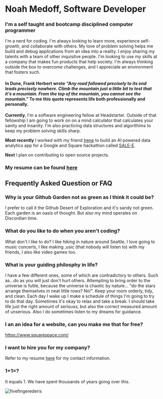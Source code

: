 # Noah Medoff, Software Developer
### I'm a self taught and bootcamp disciplined computer programmer
I'm a nerd for coding. I'm always looking to learn more, experience self-growth, and collaborate with others. My love of problem solving helps me build and debug applications from an idea into a reality. I enjoy sharing my talents with a team of other inquisitve people. I'm looking to use my skills at a company that makes fun products that help society. I'm always thinking outside the box to overcome challenges, and I appreciate an environment that fosters such.
#### In Dune, Frank Herbert wrote <i>“Any road followed precisely to its end leads precisely nowhere. Climb the mountain just a little bit to test that it's a mountain. From the top of the mountain, you cannot see the mountain.”</i> To me this quote represents life both professionally and personally.
<b>Currently</b>, I'm a software engineering fellow at Headstarter. Outside of that fellowship I am going to work on on a mind calculator that calculates your sanity and insanity. I'm also practicing data structures and algorithims to keep my problem solving skills sharp.

<b>Most recently</b> I worked with my friend [Irene](https://github.com/imartinez921) to build an AI powered data analytics app for a Google and Square hackathon called [SALE-E](https://sale-e-w-supabase-mz2q4lmt7-imartinez921.vercel.app/).

<b>Next</b> I plan on contributing to open source projects.
### My resume can be found [here](https://drive.google.com/file/d/1GZgul4wa1GaGh3OMUNKShxKNe-_BP_AN/view)

## Frequently Asked Question or FAQ

### Why is your Github Garden not as green as I think it could be?
I prefer to call it the Github Desert of Exploration and it's sandy not green. Each garden is an oasis of thought. But also my mind operates on Discordian time.

### What do you like to do when you aren't coding?
What don't I like to do? I like hiking in nature around Seattle, I love going to music concerts, I like making ,usic (that nobody will listen to) with my friends, I also like video games too.

### What is your guiding philosphy in life?
I have a few different ones, some of which are contradictory to others. Such as...do as you will just don't hurt others. Attempting to bring order to the universe is futile, because the universe is chaotic by nature... "do the stars arrange themselves in neat little rows? No!". Keep your room orderly, tidy, and clean. Each day I wake up I make a schedule of things I'm going to try to do that day. Sometimes it's okay to relax and take a break. I should take life just the right amount of seriouss, but also the correct measured amount of unserious. Also I do sometimes listen to my dreams for guidance.

### I an an idea for a website, can you make me that for free?
https://www.squarespace.com/

### I want to hire you for my company?
Refer to my resume [here](https://drive.google.com/file/d/1GZgul4wa1GaGh3OMUNKShxKNe-_BP_AN/view) for  my contact information.

### 1+1=?
It equals 1. We have spent thousands of years going over this.

![fivefingerederis](https://github.com/NoahNim/NoahNim/assets/8650503/33384ec4-93f8-466a-84d8-b15dc12fbac9)



